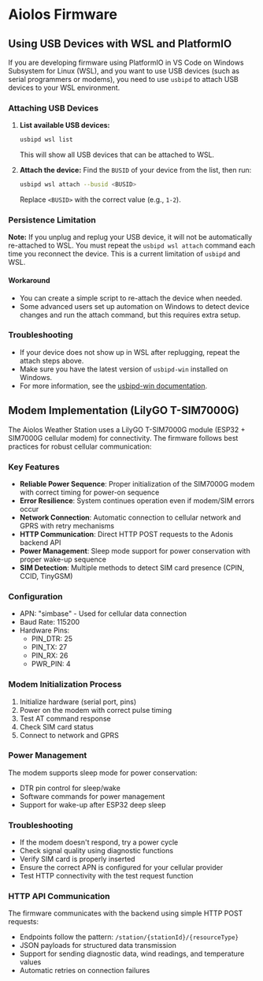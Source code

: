 # Aiolos Firmware

## Using USB Devices with WSL and PlatformIO

If you are developing firmware using PlatformIO in VS Code on Windows Subsystem for Linux (WSL), and you want to use USB devices (such as serial programmers or modems), you need to use `usbipd` to attach USB devices to your WSL environment.

### Attaching USB Devices

1. **List available USB devices:**
   ```bash
   usbipd wsl list
   ```
   This will show all USB devices that can be attached to WSL.

2. **Attach the device:**
   Find the `BUSID` of your device from the list, then run:
   ```bash
   usbipd wsl attach --busid <BUSID>
   ```
   Replace `<BUSID>` with the correct value (e.g., `1-2`).

### Persistence Limitation

**Note:** If you unplug and replug your USB device, it will not be automatically re-attached to WSL. You must repeat the `usbipd wsl attach` command each time you reconnect the device. This is a current limitation of `usbipd` and WSL.

#### Workaround
- You can create a simple script to re-attach the device when needed.
- Some advanced users set up automation on Windows to detect device changes and run the attach command, but this requires extra setup.

### Troubleshooting
- If your device does not show up in WSL after replugging, repeat the attach steps above.
- Make sure you have the latest version of `usbipd-win` installed on Windows.
- For more information, see the [usbipd-win documentation](https://github.com/dorssel/usbipd-win).

## Modem Implementation (LilyGO T-SIM7000G)

The Aiolos Weather Station uses a LilyGO T-SIM7000G module (ESP32 + SIM7000G cellular modem) for connectivity. The firmware follows best practices for robust cellular communication:

### Key Features

- **Reliable Power Sequence**: Proper initialization of the SIM7000G modem with correct timing for power-on sequence
- **Error Resilience**: System continues operation even if modem/SIM errors occur
- **Network Connection**: Automatic connection to cellular network and GPRS with retry mechanisms
- **HTTP Communication**: Direct HTTP POST requests to the Adonis backend API
- **Power Management**: Sleep mode support for power conservation with proper wake-up sequence
- **SIM Detection**: Multiple methods to detect SIM card presence (CPIN, CCID, TinyGSM)

### Configuration

- APN: "simbase" - Used for cellular data connection
- Baud Rate: 115200
- Hardware Pins:
  - PIN_DTR: 25
  - PIN_TX: 27
  - PIN_RX: 26
  - PWR_PIN: 4

### Modem Initialization Process

1. Initialize hardware (serial port, pins)
2. Power on the modem with correct pulse timing
3. Test AT command response
4. Check SIM card status
5. Connect to network and GPRS

### Power Management

The modem supports sleep mode for power conservation:

- DTR pin control for sleep/wake
- Software commands for power management
- Support for wake-up after ESP32 deep sleep

### Troubleshooting

- If the modem doesn't respond, try a power cycle
- Check signal quality using diagnostic functions
- Verify SIM card is properly inserted
- Ensure the correct APN is configured for your cellular provider
- Test HTTP connectivity with the test request function

### HTTP API Communication

The firmware communicates with the backend using simple HTTP POST requests:

- Endpoints follow the pattern: `/station/{stationId}/{resourceType}`
- JSON payloads for structured data transmission
- Support for sending diagnostic data, wind readings, and temperature values
- Automatic retries on connection failures
